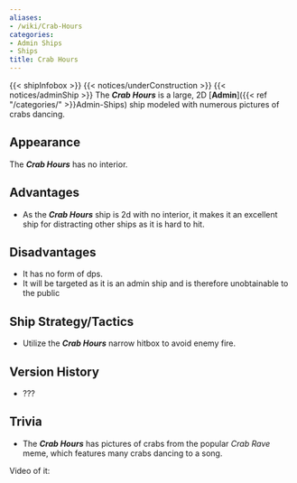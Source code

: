 ```yaml
---
aliases:
- /wiki/Crab-Hours
categories:
- Admin Ships
- Ships
title: Crab Hours
---
```


{{< shipInfobox >}} {{< notices/underConstruction >}} {{< notices/adminShip >}} The **_Crab Hours_** is a large, 2D [**Admin**]({{< ref "/categories/" >}}Admin-Ships) ship modeled with numerous pictures of crabs dancing. 

## Appearance

The **_Crab Hours_** has no interior.

## Advantages

- As the **_Crab Hours_** ship is 2d with no interior, it makes it an excellent ship for distracting other ships as it is hard to hit.

## Disadvantages

- It has no form of dps.
- It will be targeted as it is an admin ship and is therefore unobtainable to the public

## Ship Strategy/Tactics 

- Utilize the **_Crab Hours_** narrow hitbox to avoid enemy fire.

## Version History 

- ???

## Trivia

- The **_Crab Hours_** has pictures of crabs from the popular _Crab Rave_ meme, which features many crabs dancing to a song.

Video of it:
